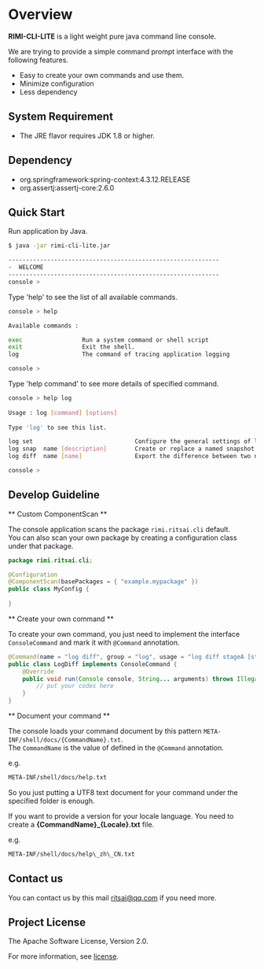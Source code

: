 Overview
===========================

**RIMI-CLI-LITE** is a light weight pure java command line console.

We are trying to provide a simple command prompt interface with the following features.

* Easy to create your own commands and use them.
* Minimize configuration
* Less dependency


## System Requirement

* The JRE flavor requires JDK 1.8 or higher.

## Dependency

* org.springframework:spring-context:4.3.12.RELEASE
* org.assertj:assertj-core:2.6.0

## Quick Start

Run application by Java.

```	Bash
$ java -jar rimi-cli-lite.jar

------------------------------------------------------------
-  WELCOME
------------------------------------------------------------
console > 
```
	
Type 'help' to see the list of all available commands.

```	Bash
console > help

Available commands : 

exec                 Run a system command or shell script
exit                 Exit the shell.
log                  The command of tracing application logging

console >
```
	
Type 'help command' to see more details of specified command.
	
```	Bash
console > help log
	
Usage : log [command] [options]
	
Type 'log' to see this list.

log set                             Configure the general settings of log commands
log snap  name [description]        Create or replace a named snapshot of current log status
log diff  name [name]               Export the difference between two named snapshots

console > 	
```


## Develop Guideline

** Custom ComponentScan **

The console application scans the package `rimi.ritsai.cli` default.   
You can also scan your own package by creating a configuration class under that package.

```Java
package rimi.ritsai.cli;

@Configuration
@ComponentScan(basePackages = { "example.mypackage" })
public class MyConfig {
	
}
```
** Create your own command **

To create your own command, you just need to implement the interface `ConsoleCommand` and mark it with `@Command` annotation.

```	Java
@Command(name = "log diff", group = "log", usage = "log diff stageA [stageB]", description = "Compare the two stages and export the difference")
public class LogDiff implements ConsoleCommand {
	@Override
	public void run(Console console, String... arguments) throws IllegalArgumentException, SystemException {
		// put your codes here
	}
}
```

** Document your command **

The console loads your command document by this pattern `META-INF/shell/docs/{CommandName}.txt`.  
The `CommandName` is the value of defined in the `@Command` annotation.

e.g.
```Bash
META-INF/shell/docs/help.txt
```

So you just putting a UTF8 text document for your command under the specified folder is enough.

If you want to provide a version for your locale language. You need to create a **{CommandName}_{Locale}.txt** file.

e.g.
```Bash
META-INF/shell/docs/help\_zh\_CN.txt
```

## Contact us

You can contact us by this mail ritsai@qq.com if you need more.

## Project License


The Apache Software License, Version 2.0.

For more information, see [license](LICENSE).
